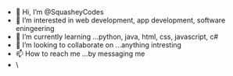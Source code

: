 - 👋 Hi, I’m @SquasheyCodes
- 👀 I’m interested in web development, app development, software eningeering
- 🌱 I’m currently learning ...python, java, html, css, javascript, c#
- 💞️ I’m looking to collaborate on ...anything intresting
- 📫 How to reach me ...by messaging me
- \

<!---
SquasheyCodes/SquasheyCodes is a ✨ special ✨ repository because its `README.md` (this file) appears on your GitHub profile.
You can click the Preview link to take a look at your changes.
--->
